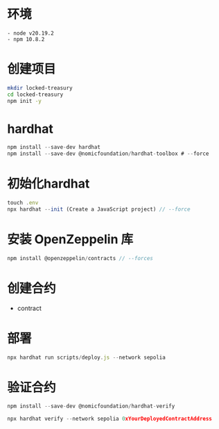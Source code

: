 # 环境
```node
- node v20.19.2
- npm 10.8.2
```

# 创建项目
```bash
mkdir locked-treasury
cd locked-treasury
npm init -y
````

# hardhat
```js
npm install --save-dev hardhat
npm install --save-dev @nomicfoundation/hardhat-toolbox # --force
```

# 初始化hardhat
```js
touch .env
npx hardhat --init (Create a JavaScript project) // --force
```

# 安装 OpenZeppelin 库
```js
npm install @openzeppelin/contracts // --forces
```

# 创建合约
- contract

# 部署
```js
npx hardhat run scripts/deploy.js --network sepolia
```

# 验证合约
```js
npm install --save-dev @nomicfoundation/hardhat-verify

npx hardhat verify --network sepolia 0xYourDeployedContractAddress
```